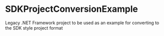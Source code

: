 # SDKProjectConversionExample
Legacy .NET Framework project to be used as an example for converting to the SDK style project format
